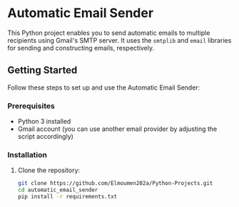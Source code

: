 # Automatic Email Sender

This Python project enables you to send automatic emails to multiple recipients using Gmail's SMTP server. It uses the `smtplib` and `email` libraries for sending and constructing emails, respectively.

## Getting Started

Follow these steps to set up and use the Automatic Email Sender:

### Prerequisites

- Python 3 installed
- Gmail account (you can use another email provider by adjusting the script accordingly)

### Installation

1. Clone the repository:

   ```bash
   git clone https://github.com/Elmoumen202a/Python-Projects.git
   cd automatic_email_sender
   pip install -r requirements.txt
